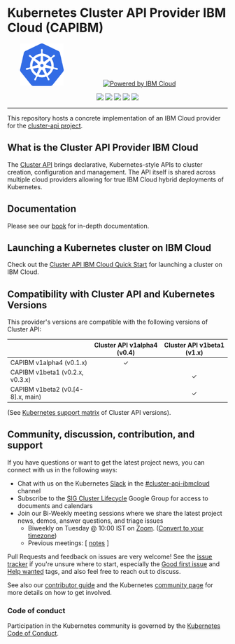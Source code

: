 
# Kubernetes Cluster API Provider IBM Cloud (CAPIBM)

<p align="center">
<a href="https://github.com/kubernetes-sigs/cluster-api"><img src="https://github.com/kubernetes/kubernetes/raw/master/logo/logo.png"  width="100"></a><a href="https://www.ibm.com/cloud/"><img hspace="90px" src="./docs/images/ibm-cloud.svg" alt="Powered by IBM Cloud" height="100"></a>
</p>

<p align="center">
<!-- Go Doc reference -->
<a href="https://godoc.org/sigs.k8s.io/cluster-api-provider-ibmcloud">
<img src="https://godoc.org/sigs.k8s.io/cluster-api-provider-ibmcloud?status.svg"></a>
<!-- CAPIBM Version -->
<a href="https://github.com/kubernetes-sigs/cluster-api-provider-ibmcloud/releases/latest">
<img src="https://img.shields.io/github/v/release/kubernetes-sigs/cluster-api-provider-ibmcloud?label=version"></a>
<!-- Go Reportcard -->
<a href="https://goreportcard.com/report/sigs.k8s.io/cluster-api-provider-ibmcloud">
<img src="https://goreportcard.com/badge/sigs.k8s.io/cluster-api-provider-ibmcloud"></a>
<!-- K8s - ClusterAPI Provider IBM Cloud slack channel -->
<a href="http://slack.k8s.io/">
<img src="https://img.shields.io/badge/join%20slack-%20%23cluster--api--ibmcloud-brightgreen"></a>
<!-- License information -->
<a href="https://github.com/kubernetes-sigs/cluster-api-provider-ibmcloud/blob/main/LICENSE">
<img src="https://img.shields.io/badge/license-apache2.0-green.svg"></a>
</p>


------

This repository hosts a concrete implementation of an IBM Cloud provider for the [cluster-api project](https://github.com/kubernetes-sigs/cluster-api).

## What is the Cluster API Provider IBM Cloud

The [Cluster API](https://github.com/kubernetes-sigs/cluster-api) brings declarative, Kubernetes-style APIs to cluster creation, configuration and management. The API itself is shared across multiple cloud providers allowing for true IBM Cloud hybrid deployments of Kubernetes.

## Documentation

Please see our [book](https://cluster-api-ibmcloud.sigs.k8s.io) for in-depth documentation.

## Launching a Kubernetes cluster on IBM Cloud

Check out the [Cluster API IBM Cloud Quick Start](https://cluster-api-ibmcloud.sigs.k8s.io/getting-started.html) for launching a
cluster on IBM Cloud.

## Compatibility with Cluster API and Kubernetes Versions

This provider's versions are compatible with the following versions of Cluster API:

|                                         |Cluster API v1alpha4 (v0.4) |Cluster API v1beta1 (v1.x) |
|:----------------------------------------|:---------------:|:--------------:|
| CAPIBM v1alpha4 (v0.1.x)                  | ✓               |                |
| CAPIBM v1beta1 (v0.2.x, v0.3.x)           |                 | ✓              |
| CAPIBM v1beta2 (v0.[4-8].x, main)         |                 | ✓              |


(See [Kubernetes support matrix][cluster-api-supported-v] of Cluster API versions).

<!-- ANCHOR: Community -->

## Community, discussion, contribution, and support

If you have questions or want to get the latest project news, you can connect with us in the following ways:

- Chat with us on the Kubernetes [Slack](http://slack.k8s.io/) in the [#cluster-api-ibmcloud][slack] channel
- Subscribe to the [SIG Cluster Lifecycle](https://groups.google.com/a/kubernetes.io/g/sig-cluster-lifecycle) Google Group for access to documents and calendars
- Join our Bi-Weekly meeting sessions where we share the latest project news, demos, answer questions, and triage issues
    - Biweekly on Tuesday @ 10:00 IST on [Zoom][zoomMeeting]. ([Convert to your timezone][convert-time-zone])
    - Previous meetings: \[ [notes][notes] \]

Pull Requests and feedback on issues are very welcome!
See the [issue tracker] if you're unsure where to start, especially the [Good first issue] and [Help wanted] tags, and
also feel free to reach out to discuss.

See also our [contributor guide](CONTRIBUTING.md) and the Kubernetes [community page] for more details on how to get involved.

[slack]: https://kubernetes.slack.com/messages/C02F4CX3ALF
[zoomMeeting]: https://zoom.us/j/508079177
[notes]: https://cluster-api-ibmcloud.sigs.k8s.io/agenda
[issue tracker]: https://github.com/kubernetes-sigs/cluster-api-provider-ibmcloud/issues
[Good first issue]: https://github.com/kubernetes-sigs/cluster-api-provider-ibmcloud/issues?q=is%3Aopen+is%3Aissue+label%3A%22good+first+issue%22
[Help wanted]: https://github.com/kubernetes-sigs/cluster-api-provider-ibmcloud/issues?utf8=%E2%9C%93&q=is%3Aopen+is%3Aissue+label%3A%22help+wanted%22+
[community page]: https://kubernetes.io/community
[cluster-api-supported-v]: https://cluster-api.sigs.k8s.io/reference/versions.html
[convert-time-zone]: http://www.thetimezoneconverter.com/?t=10%3A00&tz=IST

### Code of conduct

Participation in the Kubernetes community is governed by the [Kubernetes Code of Conduct](code-of-conduct.md).

<!-- ANCHOR_END: Community -->
